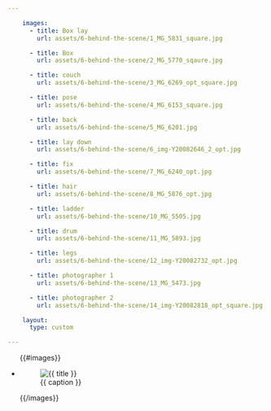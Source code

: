 ```yaml
---

    images:
      - title: Box lay
        url: assets/6-behind-the-scene/1_MG_5831_square.jpg

      - title: Box
        url: assets/6-behind-the-scene/2_MG_5770_sqaure.jpg

      - title: couch
        url: assets/6-behind-the-scene/3_MG_6269_opt_square.jpg

      - title: pose
        url: assets/6-behind-the-scene/4_MG_6153_square.jpg

      - title: back
        url: assets/6-behind-the-scene/5_MG_6201.jpg

      - title: lay down
        url: assets/6-behind-the-scene/6_img-Y20082646_2_opt.jpg

      - title: fix
        url: assets/6-behind-the-scene/7_MG_6240_opt.jpg

      - title: hair
        url: assets/6-behind-the-scene/8_MG_5876_opt.jpg

      - title: ladder
        url: assets/6-behind-the-scene/10_MG_5505.jpg

      - title: drum
        url: assets/6-behind-the-scene/11_MG_5893.jpg

      - title: legs
        url: assets/6-behind-the-scene/12_img-Y20082732_opt.jpg

      - title: photographer 1
        url: assets/6-behind-the-scene/13_MG_5473.jpg

      - title: photographer 2
        url: assets/6-behind-the-scene/14_img-Y20082818_opt_square.jpg

    layout:
      type: custom

---
```


<div class="content">
  <ul class="polaroids">
  {{#images}}
    <li class="polaroid-wrap">
      <figure class="polaroid">
        <img src="{{ url}}" alt="{{ title }}" title="{{ title }}">
        <figcaption>{{ caption }}</figcaption>
      </figure>
    </li>
  {{/images}}
  </ul>
</div>
